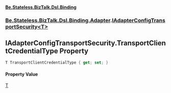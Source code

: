#### [Be.Stateless.BizTalk.Dsl.Binding](README.md 'README')
### [Be.Stateless.BizTalk.Dsl.Binding.Adapter](Be.Stateless.BizTalk.Dsl.Binding.Adapter.md 'Be.Stateless.BizTalk.Dsl.Binding.Adapter').[IAdapterConfigTransportSecurity&lt;T&gt;](IAdapterConfigTransportSecurity_T_.md 'Be.Stateless.BizTalk.Dsl.Binding.Adapter.IAdapterConfigTransportSecurity<T>')

## IAdapterConfigTransportSecurity<T>.TransportClientCredentialType Property

```csharp
T TransportClientCredentialType { get; set; }
```

#### Property Value
[T](IAdapterConfigTransportSecurity_T_.md#Be.Stateless.BizTalk.Dsl.Binding.Adapter.IAdapterConfigTransportSecurity_T_.T 'Be.Stateless.BizTalk.Dsl.Binding.Adapter.IAdapterConfigTransportSecurity<T>.T')